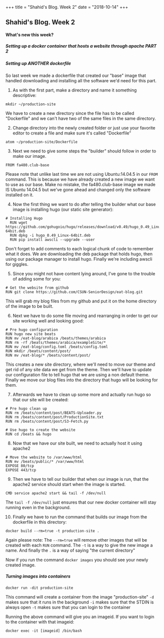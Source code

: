 +++ title = "Shahid's Blog. Week 2" date = "2018-10-14" +++
## Shahid's Blog. Week 2
#### What's new this week?

##### Setting up a docker container that hosts a website through apache PART 2
##### Setting up ANOTHER dockerfile
So last week we made a dockerfile that created our "base" image that handled downloading and installing all the software we'd need for this part.

1. As with the first part, make a directory and name it something descriptive:
  ```
  mkdir ~/production-site
  ```

  We have to create a new directory since the file has to be called "Dockerfile" and we can't have two of the same files in the same directory.

2. Change directory into the newly created folder or just use your favorite editor to create a file and make sure it's called "Dockerfile"
  ```
  atom ~/production-site/Dockerfile
  ```

3. Next we need to give some steps the "builder" should follow in order to make our image.
  ```
  FROM fa480.club-base
  ```

  Please note that unlike last time we are not using Ubuntu:14.04.5 in our ```FROM``` command.
  This is because we have already created a new image we want to use as our base. Make no mistake, the fa480.club-base image we made IS Ubuntu 14.04.5 but we've gone ahead and changed only the software installed on it.  

4. Now the first thing we want to do after telling the builder what our base image is installing hugo (our static site generator):
  ```
  # Installing Hugo
    RUN wget https://github.com/gohugoio/hugo/releases/download/v0.49/hugo_0.49_Linux-64bit.deb
    RUN dpkg -i hugo_0.49_Linux-64bit.deb
    RUN pip install awscli --upgrade --user
  ```

  Don't forget to add comments to each logical chunk of code to remember what it does.
  We are downloading the deb package that holds hugo, then using our package manager to install hugo. Finally we're including awscli for giggles.

5. Since you might not have content lying around, I've gone to the trouble of adding some for you:
  ```
  # Get the website from github
  RUN git clone https://github.com/CSUN-SeniorDesign/eat-blog.git
  ```

  This will grab my blog files from my github and put it on the home directory of the image to be built.

6. Next we have to do some file moving and rearranging in order to get our site working well and looking good:
  ```
  # Pre hugo configuration
  RUN hugo new site beats
  RUN mv /eat-blog/arabica /beats/themes/arabica
  RUN rm -rf /beats/themes/arabica/exampleSite/*
  RUN mv /eat-blog/config.toml /beats/config.toml
  RUN mkdir /beats/content/post/
  RUN mv /eat-blog/* /beats/content/post/
  ```
  This creates a new site directory, where we'll need to move our theme and get rid of any site data we get from the theme. Then we'll have to update our configuration file to tell hugo that we are using a non default theme. Finally we move our blog files into the directory that hugo will be looking for them.

7. Afterwards we have to clean up some more and actually run hugo so that our site will be created:
  ```
  # Pre hugo clean up
  RUN rm /beats/content/post/BEATS-Uploader.py
  RUN rm /beats/content/post/ProductionSite.txt
  RUN rm /beats/content/post/S3-Fetch.py

  # Use hugo to create the website
  RUN cd /beats && hugo
  ```
8. Now that we have our site built, we need to actually host it using apache2
  ```
  # Move the website to /var/www/html
  RUN mv /beats/public/* /var/www/html
  EXPOSE 80/tcp
  EXPOSE 443/tcp
  ```
9. Then we have to tell our builder that when our image is run, that the apache2 service should start when the image is started.
  ```
  CMD service apache2 start && tail -f /dev/null
  ```

  The ```tail -f /dev/null``` just ensures that our new docker container will stay running even in the background.

10. Finally we have to run the command that builds our image from the dockerfile in this directory:
  ```
  docker build --rm=true -t production-site .
  ```

  Again please note:
  The ```--rm=true``` will remove other images that will be created with each ```RUN``` command.
  The ```-t``` is a way to give the new image a name.
  And finally the ```.``` is a way of saying "the current directory"

  Now if you run the command ```docker images``` you should see your newly created image.

##### Turning images into containers
```docker run -dit production-site```

This command will create a container from the image "production-site"
```-d``` makes sure that it runs in the background
```-i``` makes sure that the STDIN is always open
```-t``` makes sure that you can login to the container

Running the above command will give you an imageid.
If you want to login to the container with that imageid:

```docker exec -it [imageid] /bin/bash```
